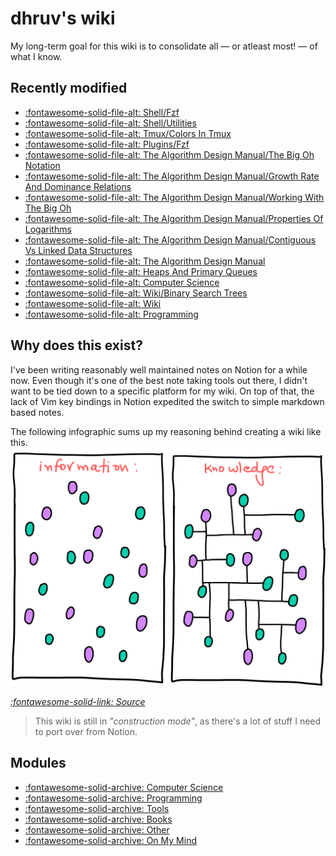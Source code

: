 dhruv's wiki
===

My long-term goal for this wiki is to consolidate all — or atleast most! — of what I know.

Recently modified
---

<!--
RECENTLYMODIFIEDBEGIN
-->

- [:fontawesome-solid-file-alt: Shell/Fzf](tools/programming/shell/01-fzf.md)
- [:fontawesome-solid-file-alt: Shell/Utilities](tools/programming/shell/utilities.md)
- [:fontawesome-solid-file-alt: Tmux/Colors In Tmux](tools/programming/tmux/02-colors-in-tmux.md)
- [:fontawesome-solid-file-alt: Plugins/Fzf](tools/programming/vim/plugins/fzf.md)
- [:fontawesome-solid-file-alt: The Algorithm Design Manual/The Big Oh Notation](computer-science/books/the-algorithm-design-manual/22-the-big-oh-notation.md)
- [:fontawesome-solid-file-alt: The Algorithm Design Manual/Growth Rate And Dominance Relations](computer-science/books/the-algorithm-design-manual/23-growth-rate-and-dominance-relations.md)
- [:fontawesome-solid-file-alt: The Algorithm Design Manual/Working With The Big Oh](computer-science/books/the-algorithm-design-manual/24-working-with-the-big-oh.md)
- [:fontawesome-solid-file-alt: The Algorithm Design Manual/Properties Of Logarithms](computer-science/books/the-algorithm-design-manual/27-properties-of-logarithms.md)
- [:fontawesome-solid-file-alt: The Algorithm Design Manual/Contiguous Vs Linked Data Structures](computer-science/books/the-algorithm-design-manual/31-contiguous-vs-linked-data-structures.md)
- [:fontawesome-solid-file-alt: The Algorithm Design Manual](computer-science/books/the-algorithm-design-manual/index.md)
- [:fontawesome-solid-file-alt: Heaps And Primary Queues](computer-science/courses/cs61b-data-structures/heaps-and-primary-queues/index.md)
- [:fontawesome-solid-file-alt: Computer Science](computer-science/index.md)
- [:fontawesome-solid-file-alt: Wiki/Binary Search Trees](computer-science/wiki/01-binary-search-trees.md)
- [:fontawesome-solid-file-alt: Wiki](computer-science/wiki/index.md)
- [:fontawesome-solid-file-alt: Programming](programming/index.md)

<!--
RECENTLYMODIFIEDEND
-->


Why does this exist?
---

I've been writing reasonably well maintained notes on Notion for a while now. Even though it's one of the best note taking tools out there, I didn't want to be tied down to a specific platform for my wiki. On top of that, the lack of Vim key bindings in Notion expedited the switch to simple markdown based notes.

The following infographic sums up my reasoning behind creating a wiki like this.
<img src="assets/images/information-vs-knowledge.png" alt="information-vs-knowledge" class="responsive">

*[:fontawesome-solid-link: Source](https://www.gapingvoid.com/blog/2014/01/22/information-vs-knowledge/)*

> This wiki is still in *"construction mode"*, as there's a lot of stuff I need to port over from Notion.

Modules
---

- [:fontawesome-solid-archive: Computer Science](./computer-science/index.md)
- [:fontawesome-solid-archive: Programming](./programming/index.md)
- [:fontawesome-solid-archive: Tools](./tools/index.md)
- [:fontawesome-solid-archive: Books](books/index.md)
- [:fontawesome-solid-archive: Other](other/index.md)
- [:fontawesome-solid-archive: On My Mind](on-my-mind/index.md)
